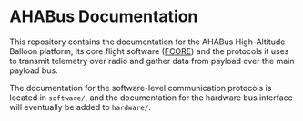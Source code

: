 # AHABus Documentation

This repository contains the documentation for the AHABus High-Altitude Balloon
platform, its core flight software ([FCORE][1]) and the protocols it uses to
transmit telemetry over radio and gather data from payload over the main payload
bus.

The documentation for the software-level communication protocols is located in
`software/`, and the documentation for the hardware bus interface will
eventually be added to `hardware/`.

 [1]: https://github.com/ahabus/fcore
